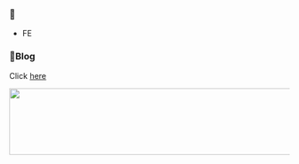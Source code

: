 ### 👋
* FE

### 📑Blog
Click [here](https://velog.io/@baeksehee)


<a href="https://github.com/devxb/gitanimals">
  <img
    src="https://render.gitanimals.org/lines/baeksehee?pet-id=644359467950938315"
    width="600"
    height="120"
  />
</a>
  
<!--
**baeksehee/baeksehee** is a ✨ _special_ ✨ repository because its `README.md` (this file) appears on your GitHub profile.

Here are some ideas to get you started:

- 🔭 I’m currently working on ...
- 🌱 I’m currently learning ...
- 👯 I’m looking to collaborate on ...
- 🤔 I’m looking for help with ...
- 💬 Ask me about ...
- 📫 How to reach me: ...
- 😄 Pronouns: ...
- ⚡ Fun fact: ...
-->
